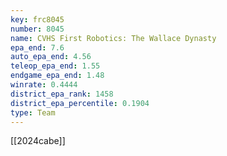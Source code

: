 ```yaml
---
key: frc8045
number: 8045
name: CVHS First Robotics: The Wallace Dynasty
epa_end: 7.6
auto_epa_end: 4.56
teleop_epa_end: 1.55
endgame_epa_end: 1.48
winrate: 0.4444
district_epa_rank: 1458
district_epa_percentile: 0.1904
type: Team
---
```

[[2024cabe]]
